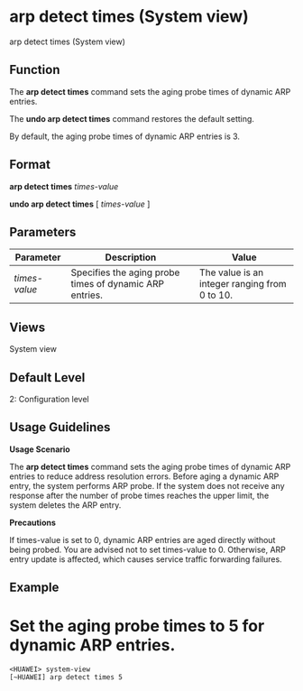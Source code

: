 arp detect times (System view)
==============================

arp detect times (System view)

Function
--------



The **arp detect times** command sets the aging probe times of dynamic ARP entries.

The **undo arp detect times** command restores the default setting.



By default, the aging probe times of dynamic ARP entries is 3.


Format
------

**arp detect times** *times-value*

**undo arp detect times** [ *times-value* ]


Parameters
----------

| Parameter | Description | Value |
| --- | --- | --- |
| *times-value* | Specifies the aging probe times of dynamic ARP entries. | The value is an integer ranging from 0 to 10. |



Views
-----

System view


Default Level
-------------

2: Configuration level


Usage Guidelines
----------------

**Usage Scenario**



The **arp detect times** command sets the aging probe times of dynamic ARP entries to reduce address resolution errors. Before aging a dynamic ARP entry, the system performs ARP probe. If the system does not receive any response after the number of probe times reaches the upper limit, the system deletes the ARP entry.



**Precautions**



If times-value is set to 0, dynamic ARP entries are aged directly without being probed. You are advised not to set times-value to 0. Otherwise, ARP entry update is affected, which causes service traffic forwarding failures.




Example
-------

# Set the aging probe times to 5 for dynamic ARP entries.
```
<HUAWEI> system-view
[~HUAWEI] arp detect times 5

```